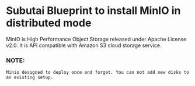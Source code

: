 # Subutai Blueprint to install MinIO in distributed mode

MinIO is High Performance Object Storage released under Apache License v2.0. It is API compatible with Amazon S3 cloud storage service.

### NOTE:
```
Minio designed to deploy once and forget. You can not add new disks to an existing setup.
```
